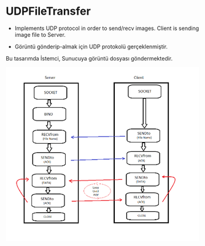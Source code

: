 # UDPFileTransfer

* Implements UDP protocol in order to send/recv images. Client is sending image file to Server.

* Görüntü gönderip-almak için UDP protokolü gerçeklenmiştir.

Bu tasarımda İstemci, Sunucuya görüntü dosyası göndermektedir.

![UDP Diagram](docs/UDPArchitecture.png)
